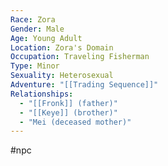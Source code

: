 ```yaml
---
Race: Zora
Gender: Male
Age: Young Adult
Location: Zora's Domain
Occupation: Traveling Fisherman
Type: Minor
Sexuality: Heterosexual
Adventure: "[[Trading Sequence]]"
Relationships:
  - "[[Fronk]] (father)"
  - "[[Keye]] (brother)"
  - "Mei (deceased mother)"
---
```

#npc 

